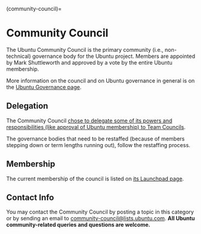 (community-council)=
# Community Council

The Ubuntu Community Council is the primary community (i.e., non-technical) governance body for the Ubuntu project. Members are appointed by Mark Shuttleworth and approved by a vote by the entire Ubuntu membership.

More information on the council and on Ubuntu governance in general is on the [Ubuntu Governance page](https://ubuntu.com/community/governance).

## Delegation

The Community Council [chose to delegate some of its powers and responsibilities (like approval of Ubuntu membership) to Team Councils](https://ubuntu.com/community/governance/delegation).

The governance bodies that need to be restaffed (because of members stepping down or term lengths running out), follow the restaffing process.

## Membership

The current membership of the council is listed on [its Launchpad page](https://launchpad.net/~communitycouncil/+members).

## Contact Info

You may contact the Community Council by posting a topic in this category or by sending an email to [community-council@lists.ubuntu.com](mailto:community-council@lists.ubuntu.com). **All Ubuntu community-related queries and questions are welcome.**
